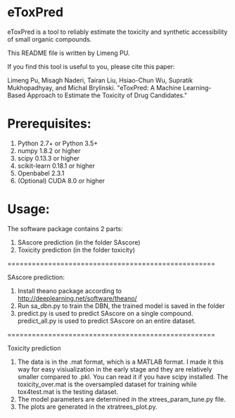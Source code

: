 # eToxPred
eToxPred is a tool to reliably estimate the toxicity and synthetic accessibility of small organic compounds.

This README file is written by Limeng PU. 

If you find this tool is useful to you, please cite this paper:

Limeng Pu, Misagh Naderi, Tairan Liu, Hsiao-Chun Wu, Supratik Mukhopadhyay, and Michal Brylinski. "eToxPred: A Machine Learning-Based Approach to Estimate the Toxicity of Drug Candidates."

# Prerequisites:
1. Python 2.7+ or Python 3.5+
2. numpy 1.8.2 or higher
3. scipy 0.13.3 or higher
4. scikit-learn 0.18.1 or higher
5. Openbabel 2.3.1
6. (Optional) CUDA 8.0 or higher


# Usage:

The software package contains 2 parts:
1. SAscore prediction (in the folder SAscore)
2. Toxicity prediction (in the folder toxicity)

===================================================

SAscore prediction:
1. Install theano package according to http://deeplearning.net/software/theano/
2. Run sa_dbn.py to train the DBN, the trained model is saved in the folder
3. predict.py is used to predict SAscore on a single compound. predict_all.py is used to predict SAscore on an entire dataset.

===================================================

Toxicity prediction
1. The data is in the .mat format, which is a MATLAB format. I made it this way for easy visiualization in the early stage and they are relatively smaller compared to .pkl. You can read it if you have scipy installed. The toxicity_over.mat is the oversampled dataset for training while tox4test.mat is the testing dataset.
2. The model parameters are determined in the xtrees_param_tune.py file.
3. The plots are generated in the xtratrees_plot.py.
